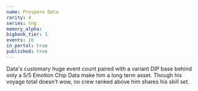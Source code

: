 ```yaml
---
name: Prospero Data
rarity: 4
series: tng
memory_alpha:
bigbook_tier: 3
events: 16
in_portal: true
published: true
---
```


Data's customary huge event count paired with a variant DIP base behind only a 5/5 Emotion Chip Data make him a long term asset. Though his voyage total doesn't wow, no crew ranked above him shares his skill set.
